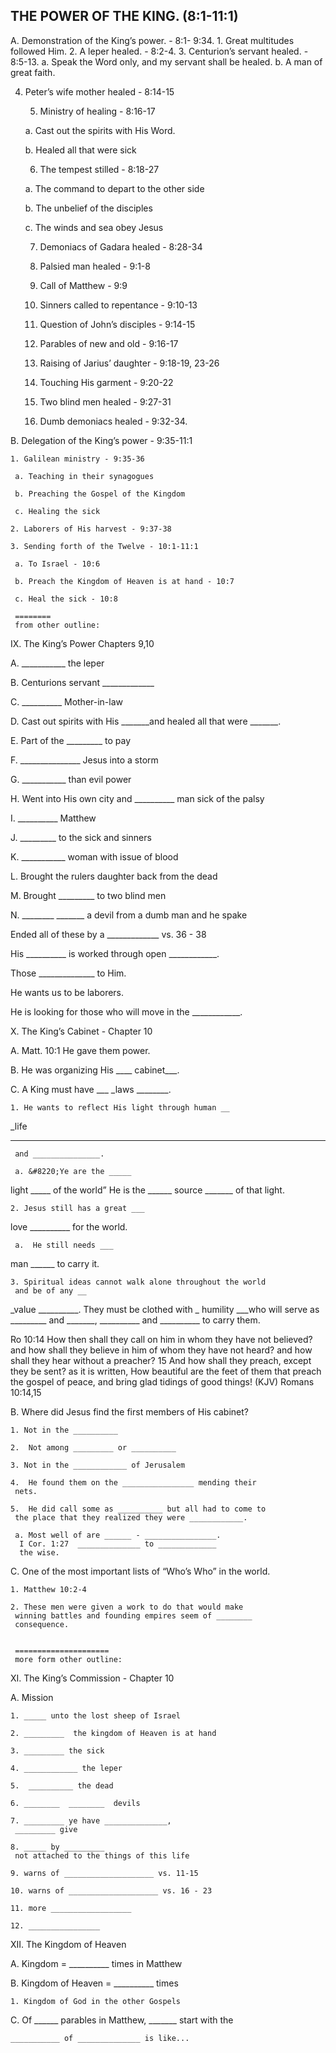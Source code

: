 ## THE POWER OF THE KING. (8:1-11:1)
   A. Demonstration of the King&#8217;s power. - 8:1- 9:34.
    1. Great multitudes followed Him.
    2. A leper healed. - 8:2-4.
    3. Centurion&#8217;s servant healed. - 8:5-13.
     a. Speak the Word only, and my servant shall be healed.
     b. A man of great faith.

 4. Peter&#8217;s wife mother healed - 8:14-15

    5. Ministry of healing - 8:16-17

     a. Cast   out the spirits with His Word.

     b. Healed all that were sick

    6. The tempest stilled - 8:18-27

     a. The command to depart  to the other side

     b. The unbelief of the disciples

     c.  The winds and sea obey Jesus

    7. Demoniacs of Gadara healed - 8:28-34

    8. Palsied man healed - 9:1-8

    9. Call of Matthew - 9:9

    10. Sinners called to repentance - 9:10-13

    11. Question of John&#8217;s disciples - 9:14-15

    12. Parables of new and old - 9:16-17

    13. Raising of Jarius&#8217; daughter - 9:18-19, 23-26

    14. Touching His garment - 9:20-22

    15. Two blind men healed - 9:27-31

    16. Dumb demoniacs healed - 9:32-34.

   B. Delegation of the King&#8217;s power - 9:35-11:1

    1. Galilean ministry - 9:35-36

     a. Teaching in their synagogues

     b. Preaching the Gospel of the Kingdom

     c. Healing the sick

    2. Laborers of His harvest - 9:37-38

    3. Sending forth of the Twelve - 10:1-11:1

     a. To Israel - 10:6

     b. Preach the Kingdom of Heaven is at hand - 10:7

     c. Heal the sick - 10:8
     
     ========
     from other outline:
     
     

  IX. The King&#8217;s Power  Chapters 9,10

   A. ___________ the leper

   B. Centurions servant _____________         

   C. __________ Mother-in-law

   D. Cast out spirits with His _______and healed all that were _______.

   E. Part of the _________ to pay

   F. _______________ Jesus into a storm

   G. ___________ than evil power

   H. Went into His own city and __________ man sick of the palsy

   I. __________ Matthew

   J. _________ to the sick and sinners

   K. ___________ woman with issue of blood

   L. Brought the rulers daughter back from the dead

   M. Brought _________ to two blind men

   N. ________ _______ a devil from a dumb man and he spake

   Ended all of these by a _____________  vs. 36 - 38

   His __________ is worked through open ____________.

   Those ______________ to Him.

   He wants us to be laborers.

   He is looking for those who will move in the ____________.


   X. The King&#8217;s Cabinet - Chapter 10

   A. Matt. 10:1 He gave them power.

   B. He was organizing His ____
 cabinet___.

   C. A King must have ___
 _laws
 ________.

    1. He wants to reflect His light through human __
 _life
 ________
     and _______________.

     a. &#8220;Ye are the _____
 light
 _____ of the world&#8221;
      He is the ______
 source
 _______ of that light.

    2. Jesus still has a great ___
 love
 __________ for the world.

     a.  He still needs ___
 man
 ______ to carry it.

    3. Spiritual ideas cannot walk alone throughout the world
     and be of any __
 _value
 __________.  They must be clothed
     with _
 humility
 ___who will serve as _________ and _______,
     __________ and __________ to carry them.

  Ro 10:14 How then shall they call on him in whom they have not believed? and how shall they believe in him of whom they have not heard? and how shall they hear without a preacher?
   15 And how shall they preach, except they be sent? as it is written, How beautiful are the feet of them that preach the gospel of peace, and bring glad tidings of good things!
   (KJV)
     Romans 10:14,15

   B. Where did Jesus find  the first members of His cabinet?

    1. Not in the __________

    2.  Not among _________ or __________

    3. Not in the ____________ of Jerusalem

    4.  He found them on the ________________ mending their
     nets.

    5.  He did call some as __________ but all had to come to
     the place that they realized they were ____________.

     a. Most well of are ______ - ________________.
      I Cor. 1:27  ______________ to _____________
      the wise.



  C. One of the most important lists of &#8220;Who&#8217;s Who&#8221; in the world.

    1. Matthew 10:2-4

    2. These men were given a work to do that would make
     winning battles and founding empires seem of ________
     consequence.
     
     
     =====================
     more form other outline:
     
     


  XI. The King&#8217;s Commission - Chapter 10

   A. Mission

    1. _____ unto the lost sheep of Israel

    2. _________  the kingdom of Heaven is at hand

    3. _________ the sick

    4. ____________ the leper

    5.  __________ the dead

    6. ________  ________  devils

    7. _________ ye have ______________,
     _________ give

    8. _____ by _________
     not attached to the things of this life

    9. warns of ____________________ vs. 11-15

    10. warns of ____________________ vs. 16 - 23  

    11. more __________________

    12. ________________





   XII. The Kingdom of Heaven

   A. Kingdom = __________ times in Matthew

   B. Kingdom of Heaven = __________ times

    1. Kingdom of God in the other Gospels

   C. Of ______ parables in Matthew, _______ start with the

    ___________ of ______________ is like...
